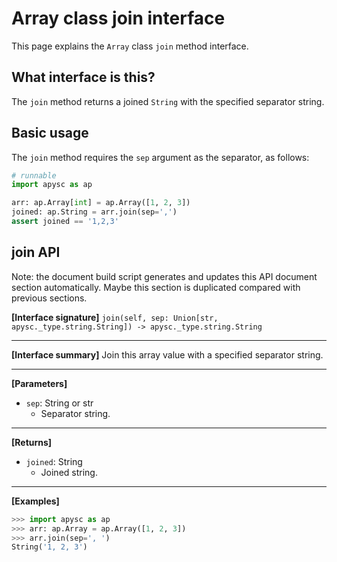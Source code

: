 # Array class join interface

This page explains the `Array` class `join` method interface.

## What interface is this?

The `join` method returns a joined `String` with the specified separator string.

## Basic usage

The `join` method requires the `sep` argument as the separator, as follows:

```py
# runnable
import apysc as ap

arr: ap.Array[int] = ap.Array([1, 2, 3])
joined: ap.String = arr.join(sep=',')
assert joined == '1,2,3'
```


## join API

<!-- Docstring: apysc._type.array.Array.join -->

<span class="inconspicuous-txt">Note: the document build script generates and updates this API document section automatically. Maybe this section is duplicated compared with previous sections.</span>

**[Interface signature]** `join(self, sep: Union[str, apysc._type.string.String]) -> apysc._type.string.String`<hr>

**[Interface summary]** Join this array value with a specified separator string.<hr>

**[Parameters]**

- `sep`: String or str
  - Separator string.

<hr>

**[Returns]**

- `joined`: String
  - Joined string.

<hr>

**[Examples]**

```py
>>> import apysc as ap
>>> arr: ap.Array = ap.Array([1, 2, 3])
>>> arr.join(sep=', ')
String('1, 2, 3')
```